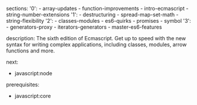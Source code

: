 sections:
  '0':
    - array-updates
    - function-improvements
    - intro-ecmascript
    - string-number-extensions
  '1':
    - destructuring
    - spread-map-set-math
    - string-flexibility
  '2':
    - classes-modules
    - es6-quirks
    - promises
    - symbol
  '3':
    - generators-proxy
    - iterators-generators
    - master-es6-features

description: The sixth edition of Ecmascript. Get up to speed with the new syntax for writing complex applications, including classes, modules, arrow functions and more.

next:
  - javascript:node

prerequisites:
  - javascript:core
